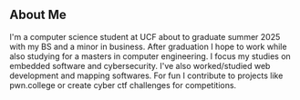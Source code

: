 ## About Me

I'm a computer science student at UCF about to graduate summer 2025 with my BS and a minor in business. After graduation I hope to work while also studying for a masters in computer engineering. I focus my studies on embedded software and cybersecurity. I've also worked/studied web development and mapping softwares. For fun I contribute to projects like pwn.college or create cyber ctf challenges for competitions. 

<!--
**ThatCodingKMC/ThatCodingKMC** is a ✨ _special_ ✨ repository because its `README.md` (this file) appears on your GitHub profile.

Here are some ideas to get you started:

- 🔭 I’m currently working on ...
- 🌱 I’m currently learning ...
- 👯 I’m looking to collaborate on ...
- 🤔 I’m looking for help with ...
- 💬 Ask me about ...
- 📫 How to reach me: ...
- 😄 Pronouns: ...
- ⚡ Fun fact: ...
-->
